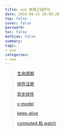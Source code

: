 ```yaml
---
title: vue 原理之组件化
date: 2019-09-21 10:50:28
top: false
cover: false
password:
toc: false
mathjax: false
summary: 
tags:
- vue
categories:
- vue
---
```



> <a href="https://www.studyfe.cn/2019/09/21/vue/vuelifecycle/">生命周期</a>

> <a href="https://www.studyfe.cn/2019/09/08/vue/vuecomponentregister/">组件注册</a>

> <a href="https://www.studyfe.cn/2019/09/10/vue/vueasync-component/">异步组件</a>

> <a href="https://www.studyfe.cn/2019/09/12/vue/vuevmodel/">v-model</a>

> <a href="https://www.studyfe.cn/2019/09/22/vue/vuekeepalive/">keep-alive</a>

> <a href="">computed 和 watch</a>

